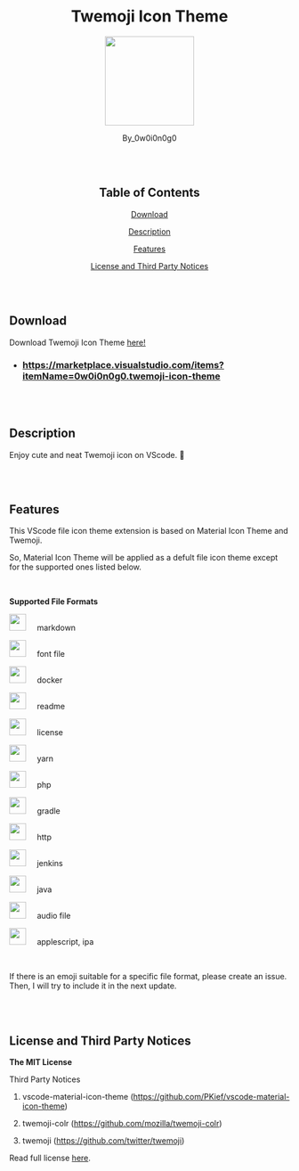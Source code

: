 <div align="center">

# Twemoji Icon Theme

<p align="center">
  <img src="https://www.emojiall.com/images/240/twitter/1f389.png" width="160"/>
</p>

By_0w0i0n0g0

<br>
<br>

## Table of Contents

[Download](#download)

[Description](#description)

[Features](#features)

[License and Third Party Notices](#license-and-third-party-notices)

</div>

<br>
<br>

## Download

Download Twemoji Icon Theme [here!](https://marketplace.visualstudio.com/items?itemName=0w0i0n0g0.twemoji-icon-theme)

- ### https://marketplace.visualstudio.com/items?itemName=0w0i0n0g0.twemoji-icon-theme

<br>
<br>

## Description

Enjoy cute and neat Twemoji icon on VScode. 🥰

<br>
<br>

## Features

This VScode file icon theme extension is based on Material Icon Theme and Twemoji.

So, Material Icon Theme will be applied as a defult file icon theme except for the supported ones listed below.

<br>

**Supported File Formats**

<img src="https://cdn.statically.io/gh/twitter/twemoji/master/assets/72x72/2b07.png" width="30"/> &nbsp;&nbsp;&nbsp; markdown

<img src="https://cdn.statically.io/gh/twitter/twemoji/master/assets/72x72/1f170.png" width="30"/> &nbsp;&nbsp;&nbsp; font file

<img src="https://cdn.statically.io/gh/twitter/twemoji/master/assets/72x72/1f433.png" width="30"/> &nbsp;&nbsp;&nbsp; docker

<img src="https://cdn.statically.io/gh/twitter/twemoji/master/assets/72x72/2139.png" width="30"/> &nbsp;&nbsp;&nbsp; readme

<img src="https://cdn.statically.io/gh/twitter/twemoji/master/assets/72x72/1f396.png" width="30"/> &nbsp;&nbsp;&nbsp; license

<img src="https://cdn.statically.io/gh/twitter/twemoji/master/assets/72x72/1f408.png" width="30"/> &nbsp;&nbsp;&nbsp; yarn

<img src="https://cdn.statically.io/gh/twitter/twemoji/master/assets/72x72/1f9a3.png" width="30"/> &nbsp;&nbsp;&nbsp; php

<img src="https://cdn.statically.io/gh/twitter/twemoji/master/assets/72x72/1f418.png" width="30"/> &nbsp;&nbsp;&nbsp; gradle

<img src="https://cdn.statically.io/gh/twitter/twemoji/master/assets/72x72/1f310.png" width="30"/> &nbsp;&nbsp;&nbsp; http

<img src="https://cdn.statically.io/gh/twitter/twemoji/master/assets/72x72/1f935.png" width="30"/> &nbsp;&nbsp;&nbsp; jenkins

<img src="https://cdn.statically.io/gh/twitter/twemoji/master/assets/72x72/2615.png" width="30"/> &nbsp;&nbsp;&nbsp; java

<img src="https://cdn.statically.io/gh/twitter/twemoji/master/assets/72x72/1f3a7.png" width="30"/> &nbsp;&nbsp;&nbsp; audio file

<img src="https://cdn.statically.io/gh/twitter/twemoji/master/assets/72x72/1f34e.png" width="30"/> &nbsp;&nbsp;&nbsp; applescript, ipa

<br>

If there is an emoji suitable for a specific file format, please create an issue. Then, I will try to include it in the next update.

<br>
<br>

## License and Third Party Notices

**The MIT License**

Third Party Notices

1. vscode-material-icon-theme (https://github.com/PKief/vscode-material-icon-theme)

2. twemoji-colr (https://github.com/mozilla/twemoji-colr)

3. twemoji (https://github.com/twitter/twemoji)

Read full license [here](https://github.com/0w0i0n0g0/twemoji-icon-theme/LICENSE).
